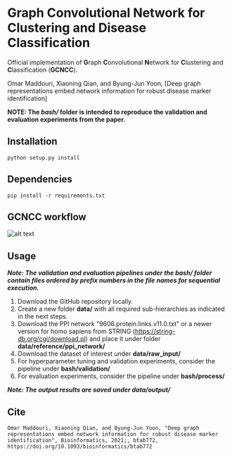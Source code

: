 # Graph Convolutional Network for Clustering and Disease Classification

Official implementation of **G**raph **C**onvolutional **N**etwork for **C**lustering and **C**lassification (**GCNCC**).

Omar Maddouri, Xiaoning Qian, and Byung-Jun Yoon, [Deep graph representations embed network information for robust disease marker identification]

**NOTE: The *bash/* folder is intended to reproduce the validation and evaluation experiments from the paper.**

## Installation

```python setup.py install```

## Dependencies

```pip install -r requirements.txt ```

## GCNCC workflow

![alt text](workflow.png)

## Usage
***Note: The validation and evaluation pipelines under the bash/ folder contain files ordered by prefix numbers in the file names for sequential execution.***
1) Download the GitHub repository locally.
2) Create a new folder **data/** with all required sub-hierarchies as indicated in the next steps.
3) Download the PPI network "9606.protein.links.v11.0.txt" or a newer version for homo sapiens from STRING (https://string-db.org/cgi/download.pl) and place it under folder **data/reference/ppi_network/**
4) Download the dataset of interest under **data/raw_input/**
5) For hyperparameter tuning and validation experiments, consider the pipeline under **bash/validation/**
6) For evaluation experiments, consider the pipeline under **bash/process/**

***Note: The output results are saved under data/output/***

## Cite
```
Omar Maddouri, Xiaoning Qian, and Byung-Jun Yoon, "Deep graph representations embed network information for robust disease marker identification", Bioinformatics, 2021;, btab772, https://doi.org/10.1093/bioinformatics/btab772
```
